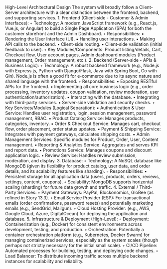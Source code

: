 High-Level Architectural Design
The system will broadly follow a Client-Server architecture with a clear distinction between the frontend, backend, and supporting services.
    1. Frontend (Client-side - Customer & Admin Interfaces):
        ◦ Technology: A modern JavaScript framework (e.g., React.js, Vue.js, or Angular) to build a Single Page Application (SPA) for both the customer storefront and the Admin Dashboard. 
        ◦ Responsibilities: 
            ▪ Rendering the User Interface (UI). 
            ▪ Handling user interactions. 
            ▪ Making API calls to the backend. 
            ▪ Client-side routing. 
            ▪ Client-side validation (initial feedback to user). 
        ◦ Key Modules/Components: Product listing/details, Cart, Checkout flow, User account pages, Admin dashboard modules (Product management, Order management, etc.). 
    2. Backend (Server-side - APIs & Business Logic):
        ◦ Technology: A robust backend framework (e.g., Node.js with Express.js, Python with Django/Flask, Java with Spring Boot, Go with Gin). Node.js is often a good fit for e-commerce due to its async nature and shared language with the frontend. 
        ◦ Responsibilities: 
            ▪ Exposing RESTful APIs for the frontend. 
            ▪ Implementing all core business logic (e.g., order processing, inventory updates, coupon validation, review moderation, user authentication/authorization). 
            ▪ Interacting with the database. 
            ▪ Integrating with third-party services. 
            ▪ Server-side validation and security checks. 
        ◦ Key Services/Modules (Logical Separation): 
            ▪ Authentication & User Service: Handles user registration, login, session management, password management, RBAC. 
            ▪ Product Catalog Service: Manages products, categories, inventory. 
            ▪ Order & Checkout Service: Manages cart, checkout flow, order placement, order status updates. 
            ▪ Payment & Shipping Service: Integrates with payment gateways, calculates shipping costs. 
            ▪ Admin Management Services: Specific modules for Product, Order, User, Content management. 
            ▪ Reporting & Analytics Service: Aggregates and serves KPI and report data. 
            ▪ Promotions Service: Manages coupons and discount application logic. 
            ▪ Review Service: Handles review submission, moderation, and display. 
    3. Database:
        ◦ Technology: A NoSQL database like MongoDB (given its flexibility for product catalog, user data, and order details, and its scalability features like sharding). 
        ◦ Responsibilities: 
            ▪ Persistent storage for all application data (users, products, orders, reviews, settings, content, coupons). 
        ◦ Scalability: MongoDB supports horizontal scaling (sharding) for future data growth and traffic. 
    4. External / Third-Party Services:
        ◦ Payment Gateways: PayPal, Blockonomics, GloBee (as refined in Story 13.3). 
        ◦ Email Service Provider (ESP): For transactional emails (order confirmations, password resets) and potentially marketing emails (e.g., SendGrid, Mailgun). 
        ◦ Cloud Hosting Provider: (e.g., AWS, Google Cloud, Azure, DigitalOcean) for deploying the application and database. 
    5. Infrastructure & Deployment (High-Level):
        ◦ Deployment: Containerization (e.g., Docker) for consistent environments across development, testing, and production. 
        ◦ Orchestration: Potentially a container orchestration platform (e.g., Kubernetes, Docker Swarm) for managing containerized services, especially as the system scales (though perhaps not strictly necessary for the initial small scale). 
        ◦ CI/CD Pipeline: Automated processes for building, testing, and deploying code changes. 
        ◦ Load Balancer: To distribute incoming traffic across multiple backend instances for scalability and reliability.
